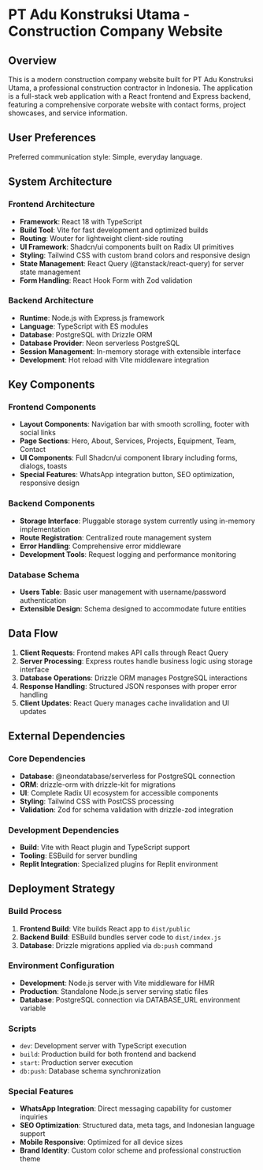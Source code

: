 # PT Adu Konstruksi Utama - Construction Company Website

## Overview

This is a modern construction company website built for PT Adu Konstruksi Utama, a professional construction contractor in Indonesia. The application is a full-stack web application with a React frontend and Express backend, featuring a comprehensive corporate website with contact forms, project showcases, and service information.

## User Preferences

Preferred communication style: Simple, everyday language.

## System Architecture

### Frontend Architecture
- **Framework**: React 18 with TypeScript
- **Build Tool**: Vite for fast development and optimized builds
- **Routing**: Wouter for lightweight client-side routing
- **UI Framework**: Shadcn/ui components built on Radix UI primitives
- **Styling**: Tailwind CSS with custom brand colors and responsive design
- **State Management**: React Query (@tanstack/react-query) for server state management
- **Form Handling**: React Hook Form with Zod validation

### Backend Architecture
- **Runtime**: Node.js with Express.js framework
- **Language**: TypeScript with ES modules
- **Database**: PostgreSQL with Drizzle ORM
- **Database Provider**: Neon serverless PostgreSQL
- **Session Management**: In-memory storage with extensible interface
- **Development**: Hot reload with Vite middleware integration

## Key Components

### Frontend Components
- **Layout Components**: Navigation bar with smooth scrolling, footer with social links
- **Page Sections**: Hero, About, Services, Projects, Equipment, Team, Contact
- **UI Components**: Full Shadcn/ui component library including forms, dialogs, toasts
- **Special Features**: WhatsApp integration button, SEO optimization, responsive design

### Backend Components
- **Storage Interface**: Pluggable storage system currently using in-memory implementation
- **Route Registration**: Centralized route management system
- **Error Handling**: Comprehensive error middleware
- **Development Tools**: Request logging and performance monitoring

### Database Schema
- **Users Table**: Basic user management with username/password authentication
- **Extensible Design**: Schema designed to accommodate future entities

## Data Flow

1. **Client Requests**: Frontend makes API calls through React Query
2. **Server Processing**: Express routes handle business logic using storage interface
3. **Database Operations**: Drizzle ORM manages PostgreSQL interactions
4. **Response Handling**: Structured JSON responses with proper error handling
5. **Client Updates**: React Query manages cache invalidation and UI updates

## External Dependencies

### Core Dependencies
- **Database**: @neondatabase/serverless for PostgreSQL connection
- **ORM**: drizzle-orm with drizzle-kit for migrations
- **UI**: Complete Radix UI ecosystem for accessible components
- **Styling**: Tailwind CSS with PostCSS processing
- **Validation**: Zod for schema validation with drizzle-zod integration

### Development Dependencies
- **Build**: Vite with React plugin and TypeScript support
- **Tooling**: ESBuild for server bundling
- **Replit Integration**: Specialized plugins for Replit environment

## Deployment Strategy

### Build Process
1. **Frontend Build**: Vite builds React app to `dist/public`
2. **Backend Build**: ESBuild bundles server code to `dist/index.js`
3. **Database**: Drizzle migrations applied via `db:push` command

### Environment Configuration
- **Development**: Node.js server with Vite middleware for HMR
- **Production**: Standalone Node.js server serving static files
- **Database**: PostgreSQL connection via DATABASE_URL environment variable

### Scripts
- `dev`: Development server with TypeScript execution
- `build`: Production build for both frontend and backend
- `start`: Production server execution
- `db:push`: Database schema synchronization

### Special Features
- **WhatsApp Integration**: Direct messaging capability for customer inquiries
- **SEO Optimization**: Structured data, meta tags, and Indonesian language support
- **Mobile Responsive**: Optimized for all device sizes
- **Brand Identity**: Custom color scheme and professional construction theme